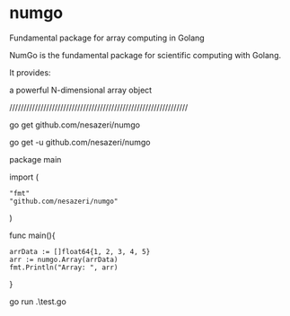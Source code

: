 # numgo
Fundamental package for array computing in Golang

NumGo is the fundamental package for scientific computing with Golang.

It provides:

a powerful N-dimensional array object


///////////////////////////////////////////////////////////////

go get github.com/nesazeri/numgo

go get -u github.com/nesazeri/numgo


package main

import (

	"fmt"
	"github.com/nesazeri/numgo"
  
)

func main(){

	arrData := []float64{1, 2, 3, 4, 5}
	arr := numgo.Array(arrData)
	fmt.Println("Array: ", arr)
  
}

go run .\test.go
